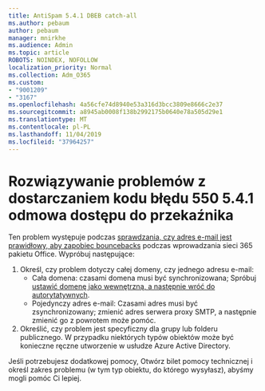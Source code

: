 ```yaml
---
title: AntiSpam 5.4.1 DBEB catch-all
ms.author: pebaum
author: pebaum
manager: mnirkhe
ms.audience: Admin
ms.topic: article
ROBOTS: NOINDEX, NOFOLLOW
localization_priority: Normal
ms.collection: Adm_O365
ms.custom:
- "9001209"
- "3167"
ms.openlocfilehash: 4a56cfe74d8940e53a316d3bcc3809e8666c2e37
ms.sourcegitcommit: a8945ab0008f138b2992175b0640e78a505d29e1
ms.translationtype: MT
ms.contentlocale: pl-PL
ms.lasthandoff: 11/04/2019
ms.locfileid: "37964257"
---
```

# <a name="fix-delivery-issues-for-error-code-550-541-relay-access-denied"></a>Rozwiązywanie problemów z dostarczaniem kodu błędu 550 5.4.1 odmowa dostępu do przekaźnika

Ten problem występuje podczas [sprawdzania, czy adres e-mail jest prawidłowy, aby zapobiec bouncebacks](https://docs.microsoft.com/exchange/mail-flow-best-practices/use-directory-based-edge-blocking) podczas wprowadzania sieci 365 pakietu Office. Wypróbuj następujące:

1. Określ, czy problem dotyczy całej domeny, czy jednego adresu e-mail:
    - Cała domena: czasami domena musi być synchronizowana; Spróbuj [ustawić domenę jako wewnętrzną, a następnie wróć do autorytatywnych](https://docs.microsoft.com/exchange/mail-flow-best-practices/manage-accepted-domains/manage-accepted-domains).
     - Pojedynczy adres e-mail: Czasami adres musi być zsynchronizowany; zmienić adres serwera proxy SMTP, a następnie zmienić go z powrotem może pomóc.
2. Określić, czy problem jest specyficzny dla grupy lub folderu publicznego. W przypadku niektórych typów obiektów może być konieczne ręczne utworzenie w usłudze Azure Active Directory.

Jeśli potrzebujesz dodatkowej pomocy, Otwórz bilet pomocy technicznej i określ zakres problemu (w tym typ obiektu, do którego wysyłasz), abyśmy mogli pomóc Ci lepiej.
